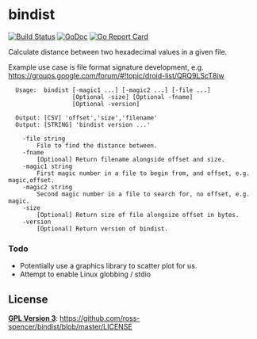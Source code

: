 # bindist

[![Build Status](https://travis-ci.org/ross-spencer/bindist.svg?branch=master)](https://travis-ci.org/ross-spencer/bindist)
[![GoDoc](https://godoc.org/github.com/ross-spencer/bindist?status.svg)](https://godoc.org/github.com/ross-spencer/bindist)
[![Go Report Card](https://goreportcard.com/badge/github.com/ross-spencer/bindist)](https://goreportcard.com/report/github.com/ross-spencer/bindist)

Calculate distance between two hexadecimal values in a given file. 

Example use case is file format signature development, e.g. https://groups.google.com/forum/#!topic/droid-list/QRQ9LScT8iw 

      Usage:  bindist [-magic1 ...] [-magic2 ...] [-file ...]
                      [Optional -size] [Optional -fname]
                      [Optional -version]

      Output: [CSV] 'offset','size','filename'
      Output: [STRING] 'bindist version ...'                     

        -file string
          	File to find the distance between.
        -fname
          	[Optional] Return filename alongside offset and size.
        -magic1 string
          	First magic number in a file to begin from, and offset, e.g. magic,offset.
        -magic2 string
          	Second magic number in a file to search for, no offset, e.g. magic.
        -size
          	[Optional] Return size of file alongsize offset in bytes.
        -version
            [Optional] Return version of bindist.

### Todo

- Potentially use a graphics library to scatter plot for us.
- Attempt to enable Linux globbing / stdio

## License

**[GPL Version 3](http://choosealicense.com/licenses/gpl-3.0/)**: https://github.com/ross-spencer/bindist/blob/master/LICENSE
